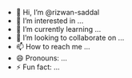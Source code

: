 - 👋 Hi, I’m @rizwan-saddal
- 👀 I’m interested in ...
- 🌱 I’m currently learning ...
- 💞️ I’m looking to collaborate on ...
- 📫 How to reach me ...
- 😄 Pronouns: ...
- ⚡ Fun fact: ...

<!---
rizwan-saddal/rizwan-saddal is a ✨ special ✨ repository because its `README.md` (this file) appears on your GitHub profile.
You can click the Preview link to take a look at your changes.
--->
